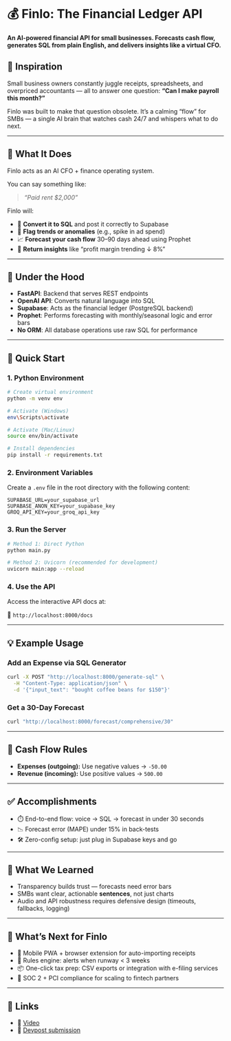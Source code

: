 # 💰 Finlo: The Financial Ledger API

**An AI-powered financial API for small businesses. Forecasts cash flow, generates SQL from plain English, and delivers insights like a virtual CFO.**

## 🌟 Inspiration

Small business owners constantly juggle receipts, spreadsheets, and overpriced accountants — all to answer one question:
**“Can I make payroll this month?”**

Finlo was built to make that question obsolete. It’s a calming “flow” for SMBs — a single AI brain that watches cash 24/7 and whispers what to do next.

---

## 🧠 What It Does

Finlo acts as an AI CFO + finance operating system.

You can say something like:

> *“Paid rent \$2,000”*

Finlo will:

* 🧾 **Convert it to SQL** and post it correctly to Supabase
* 🚨 **Flag trends or anomalies** (e.g., spike in ad spend)
* 📈 **Forecast your cash flow** 30–90 days ahead using Prophet
* 🧠 **Return insights** like “profit margin trending ↓ 8%”

---

## 🔧 Under the Hood

* **FastAPI**: Backend that serves REST endpoints
* **OpenAI API**: Converts natural language into SQL
* **Supabase**: Acts as the financial ledger (PostgreSQL backend)
* **Prophet**: Performs forecasting with monthly/seasonal logic and error bars
* **No ORM**: All database operations use raw SQL for performance

---

## 🚀 Quick Start

### 1. Python Environment

```bash
# Create virtual environment
python -m venv env

# Activate (Windows)
env\Scripts\activate

# Activate (Mac/Linux)
source env/bin/activate

# Install dependencies
pip install -r requirements.txt
```

### 2. Environment Variables

Create a `.env` file in the root directory with the following content:

```env
SUPABASE_URL=your_supabase_url
SUPABASE_ANON_KEY=your_supabase_key
GROQ_API_KEY=your_groq_api_key
```

### 3. Run the Server

```bash
# Method 1: Direct Python
python main.py

# Method 2: Uvicorn (recommended for development)
uvicorn main:app --reload
```

### 4. Use the API

Access the interactive API docs at:

📘 `http://localhost:8000/docs`

---

## 💡 Example Usage

### Add an Expense via SQL Generator

```bash
curl -X POST "http://localhost:8000/generate-sql" \
  -H "Content-Type: application/json" \
  -d '{"input_text": "bought coffee beans for $150"}'
```

### Get a 30-Day Forecast

```bash
curl "http://localhost:8000/forecast/comprehensive/30"
```

---

## 🔧 Cash Flow Rules

* **Expenses (outgoing):** Use negative values → `-50.00`
* **Revenue (incoming):** Use positive values → `500.00`

---

## ✅ Accomplishments

* ⏱️ End-to-end flow: voice → SQL → forecast in under 30 seconds
* 📉 Forecast error (MAPE) under 15% in back-tests
* 🛠️ Zero-config setup: just plug in Supabase keys and go

---

## 📘 What We Learned

* Transparency builds trust — forecasts need error bars
* SMBs want clear, actionable **sentences**, not just charts
* Audio and API robustness requires defensive design (timeouts, fallbacks, logging)

---

## 🔮 What’s Next for Finlo

* 📱 Mobile PWA + browser extension for auto-importing receipts
* 🔔 Rules engine: alerts when runway < 3 weeks
* 📦 One-click tax prep: CSV exports or integration with e-filing services
* 🔐 SOC 2 + PCI compliance for scaling to fintech partners

---

## 📎 Links

* 🔗 [Video](https://youtu.be/ndShkzxVM5A)
* 🔗 [Devpost submission](https://devpost.com/software/finlo-finance-flow)

